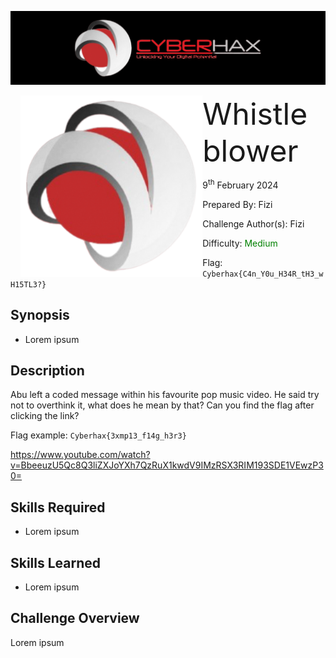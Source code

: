 ![img](../../assets/banner.png)

<img src="../../assets/cyberhax.png" style="margin-left: 20px; zoom: 80%;" align=left />
<font size="10">Whistleblower</font>

9<sup>th</sup> February 2024

​Prepared By: Fizi

​Challenge Author(s): Fizi

​Difficulty: <font color=green>Medium</font>

Flag: `Cyberhax{C4n_Y0u_H34R_tH3_wH15TL3?}`

## Synopsis

- Lorem ipsum

## Description

Abu left a coded message within his favourite pop music video. He said try not to overthink it, what does he mean by that? Can you find the flag after clicking the link?

Flag example: `Cyberhax{3xmp13_f14g_h3r3}`

https://www.youtube.com/watch?v=BbeeuzU5Qc8Q3liZXJoYXh7QzRuX1kwdV9IMzRSX3RIM193SDE1VEwzP30=


## Skills Required

- Lorem ipsum

## Skills Learned

- Lorem ipsum

## Challenge Overview

Lorem ipsum
